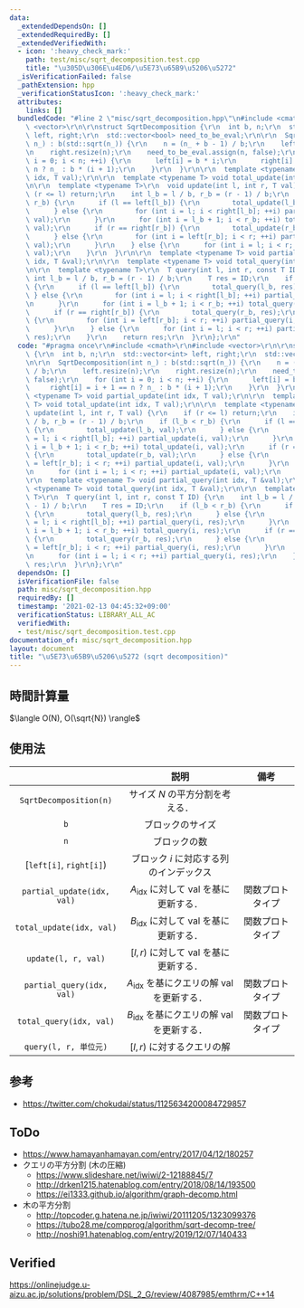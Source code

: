 ```yaml
---
data:
  _extendedDependsOn: []
  _extendedRequiredBy: []
  _extendedVerifiedWith:
  - icon: ':heavy_check_mark:'
    path: test/misc/sqrt_decomposition.test.cpp
    title: "\u305D\u306E\u4ED6/\u5E73\u65B9\u5206\u5272"
  _isVerificationFailed: false
  _pathExtension: hpp
  _verificationStatusIcon: ':heavy_check_mark:'
  attributes:
    links: []
  bundledCode: "#line 2 \"misc/sqrt_decomposition.hpp\"\n#include <cmath>\r\n#include\
    \ <vector>\r\n\r\nstruct SqrtDecomposition {\r\n  int b, n;\r\n  std::vector<int>\
    \ left, right;\r\n  std::vector<bool> need_to_be_eval;\r\n\r\n  SqrtDecomposition(int\
    \ n_) : b(std::sqrt(n_)) {\r\n    n = (n_ + b - 1) / b;\r\n    left.resize(n);\r\
    \n    right.resize(n);\r\n    need_to_be_eval.assign(n, false);\r\n    for (int\
    \ i = 0; i < n; ++i) {\r\n      left[i] = b * i;\r\n      right[i] = i + 1 ==\
    \ n ? n_ : b * (i + 1);\r\n    }\r\n  }\r\n\r\n  template <typename T> void partial_update(int\
    \ idx, T val);\r\n\r\n  template <typename T> void total_update(int idx, T val);\r\
    \n\r\n  template <typename T>\r\n  void update(int l, int r, T val) {\r\n    if\
    \ (r <= l) return;\r\n    int l_b = l / b, r_b = (r - 1) / b;\r\n    if (l_b <\
    \ r_b) {\r\n      if (l == left[l_b]) {\r\n        total_update(l_b, val);\r\n\
    \      } else {\r\n        for (int i = l; i < right[l_b]; ++i) partial_update(i,\
    \ val);\r\n      }\r\n      for (int i = l_b + 1; i < r_b; ++i) total_update(i,\
    \ val);\r\n      if (r == right[r_b]) {\r\n        total_update(r_b, val);\r\n\
    \      } else {\r\n        for (int i = left[r_b]; i < r; ++i) partial_update(i,\
    \ val);\r\n      }\r\n    } else {\r\n      for (int i = l; i < r; ++i) partial_update(i,\
    \ val);\r\n    }\r\n  }\r\n\r\n  template <typename T> void partial_query(int\
    \ idx, T &val);\r\n\r\n  template <typename T> void total_query(int idx, T &val);\r\
    \n\r\n  template <typename T>\r\n  T query(int l, int r, const T ID) {\r\n   \
    \ int l_b = l / b, r_b = (r - 1) / b;\r\n    T res = ID;\r\n    if (l_b < r_b)\
    \ {\r\n      if (l == left[l_b]) {\r\n        total_query(l_b, res);\r\n     \
    \ } else {\r\n        for (int i = l; i < right[l_b]; ++i) partial_query(i, res);\r\
    \n      }\r\n      for (int i = l_b + 1; i < r_b; ++i) total_query(i, res);\r\n\
    \      if (r == right[r_b]) {\r\n        total_query(r_b, res);\r\n      } else\
    \ {\r\n        for (int i = left[r_b]; i < r; ++i) partial_query(i, res);\r\n\
    \      }\r\n    } else {\r\n      for (int i = l; i < r; ++i) partial_query(i,\
    \ res);\r\n    }\r\n    return res;\r\n  }\r\n};\r\n"
  code: "#pragma once\r\n#include <cmath>\r\n#include <vector>\r\n\r\nstruct SqrtDecomposition\
    \ {\r\n  int b, n;\r\n  std::vector<int> left, right;\r\n  std::vector<bool> need_to_be_eval;\r\
    \n\r\n  SqrtDecomposition(int n_) : b(std::sqrt(n_)) {\r\n    n = (n_ + b - 1)\
    \ / b;\r\n    left.resize(n);\r\n    right.resize(n);\r\n    need_to_be_eval.assign(n,\
    \ false);\r\n    for (int i = 0; i < n; ++i) {\r\n      left[i] = b * i;\r\n \
    \     right[i] = i + 1 == n ? n_ : b * (i + 1);\r\n    }\r\n  }\r\n\r\n  template\
    \ <typename T> void partial_update(int idx, T val);\r\n\r\n  template <typename\
    \ T> void total_update(int idx, T val);\r\n\r\n  template <typename T>\r\n  void\
    \ update(int l, int r, T val) {\r\n    if (r <= l) return;\r\n    int l_b = l\
    \ / b, r_b = (r - 1) / b;\r\n    if (l_b < r_b) {\r\n      if (l == left[l_b])\
    \ {\r\n        total_update(l_b, val);\r\n      } else {\r\n        for (int i\
    \ = l; i < right[l_b]; ++i) partial_update(i, val);\r\n      }\r\n      for (int\
    \ i = l_b + 1; i < r_b; ++i) total_update(i, val);\r\n      if (r == right[r_b])\
    \ {\r\n        total_update(r_b, val);\r\n      } else {\r\n        for (int i\
    \ = left[r_b]; i < r; ++i) partial_update(i, val);\r\n      }\r\n    } else {\r\
    \n      for (int i = l; i < r; ++i) partial_update(i, val);\r\n    }\r\n  }\r\n\
    \r\n  template <typename T> void partial_query(int idx, T &val);\r\n\r\n  template\
    \ <typename T> void total_query(int idx, T &val);\r\n\r\n  template <typename\
    \ T>\r\n  T query(int l, int r, const T ID) {\r\n    int l_b = l / b, r_b = (r\
    \ - 1) / b;\r\n    T res = ID;\r\n    if (l_b < r_b) {\r\n      if (l == left[l_b])\
    \ {\r\n        total_query(l_b, res);\r\n      } else {\r\n        for (int i\
    \ = l; i < right[l_b]; ++i) partial_query(i, res);\r\n      }\r\n      for (int\
    \ i = l_b + 1; i < r_b; ++i) total_query(i, res);\r\n      if (r == right[r_b])\
    \ {\r\n        total_query(r_b, res);\r\n      } else {\r\n        for (int i\
    \ = left[r_b]; i < r; ++i) partial_query(i, res);\r\n      }\r\n    } else {\r\
    \n      for (int i = l; i < r; ++i) partial_query(i, res);\r\n    }\r\n    return\
    \ res;\r\n  }\r\n};\r\n"
  dependsOn: []
  isVerificationFile: false
  path: misc/sqrt_decomposition.hpp
  requiredBy: []
  timestamp: '2021-02-13 04:45:32+09:00'
  verificationStatus: LIBRARY_ALL_AC
  verifiedWith:
  - test/misc/sqrt_decomposition.test.cpp
documentation_of: misc/sqrt_decomposition.hpp
layout: document
title: "\u5E73\u65B9\u5206\u5272 (sqrt decomposition)"
---
```



## 時間計算量

$\langle O(N), O(\sqrt{N}) \rangle$


## 使用法

||説明|備考|
|:--:|:--:|:--:|
|`SqrtDecomposition(n)`|サイズ $N$ の平方分割を考える．||
|`b`|ブロックのサイズ||
|`n`|ブロックの数||
|[`left[i]`, `right[i]`)|ブロック $i$ に対応する列のインデックス||
|`partial_update(idx, val)`|$A_{\mathrm{idx}}$ に対して $\mathrm{val}$ を基に更新する．|関数プロトタイプ|
|`total_update(idx, val)`|$B_{\mathrm{idx}}$ に対して $\mathrm{val}$ を基に更新する．|関数プロトタイプ|
|`update(l, r, val)`|$[l, r)$ に対して $\mathrm{val}$ を基に更新する．||
|`partial_query(idx, val)`|$A_{\mathrm{idx}}$ を基にクエリの解 $\mathrm{val}$ を更新する．|関数プロトタイプ|
|`total_query(idx, val)`|$B_{\mathrm{idx}}$ を基にクエリの解 $\mathrm{val}$ を更新する．|関数プロトタイプ|
|`query(l, r, 単位元)`|$[l, r)$ に対するクエリの解||


## 参考

- https://twitter.com/chokudai/status/1125634200084729857


## ToDo

- https://www.hamayanhamayan.com/entry/2017/04/12/180257
- クエリの平方分割 (木の圧縮)
  - https://www.slideshare.net/iwiwi/2-12188845/7
  - http://drken1215.hatenablog.com/entry/2018/08/14/193500
  - https://ei1333.github.io/algorithm/graph-decomp.html
- 木の平方分割
  - http://topcoder.g.hatena.ne.jp/iwiwi/20111205/1323099376
  - https://tubo28.me/compprog/algorithm/sqrt-decomp-tree/
  - http://noshi91.hatenablog.com/entry/2019/12/07/140433


## Verified

https://onlinejudge.u-aizu.ac.jp/solutions/problem/DSL_2_G/review/4087985/emthrm/C++14
